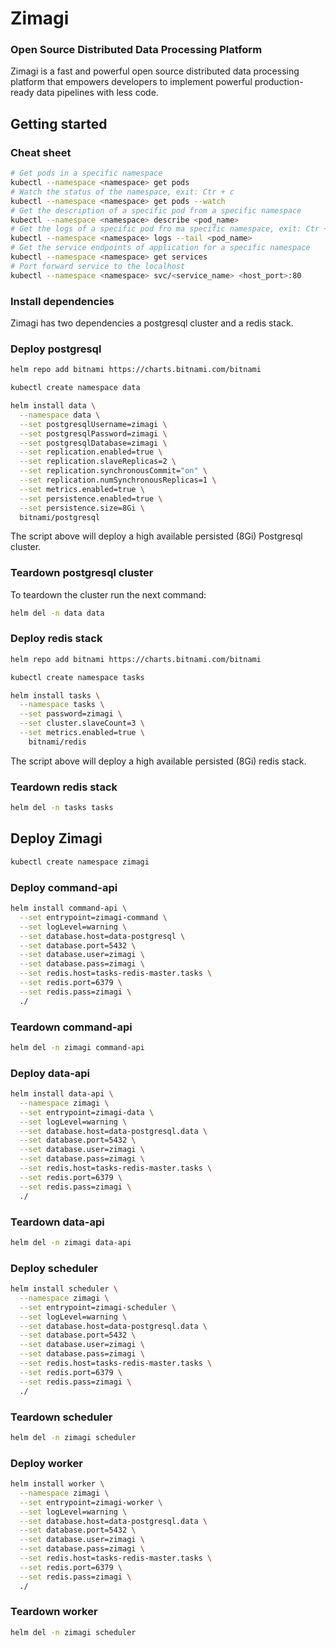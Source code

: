 # Zimagi

### Open Source Distributed Data Processing Platform

Zimagi is a fast and powerful open source distributed data processing platform that empowers developers to implement powerful production-ready data pipelines with less code.

## Getting started

### Cheat sheet
```bash
# Get pods in a specific namespace
kubectl --namespace <namespace> get pods
# Watch the status of the namespace, exit: Ctr + c
kubectl --namespace <namespace> get pods --watch
# Get the description of a specific pod from a specific namespace
kubectl --namespace <namespace> describe <pod_name>
# Get the logs of a specific pod fro ma specific namespace, exit: Ctr + c
kubectl --namespace <namespace> logs --tail <pod_name>
# Get the service endpoints of application for a specific namespace
kubectl --namespace <namespace> get services
# Port forward service to the localhost
kubectl --namespace <namespace> svc/<service_name> <host_port>:80
```

### Install dependencies
Zimagi has two dependencies a postgresql cluster and a redis stack.

### Deploy postgresql

```bash
helm repo add bitnami https://charts.bitnami.com/bitnami

kubectl create namespace data

helm install data \
  --namespace data \
  --set postgresqlUsername=zimagi \
  --set postgresqlPassword=zimagi \
  --set postgresqlDatabase=zimagi \
  --set replication.enabled=true \
  --set replication.slaveReplicas=2 \
  --set replication.synchronousCommit="on" \
  --set replication.numSynchronousReplicas=1 \
  --set metrics.enabled=true \
  --set persistence.enabled=true \
  --set persistence.size=8Gi \
  bitnami/postgresql
```
The script above will deploy a high available persisted (8Gi) Postgresql cluster.

### Teardown postgresql cluster
To teardown the cluster run the next command:
```bash
helm del -n data data
```

### Deploy redis stack
```bash
helm repo add bitnami https://charts.bitnami.com/bitnami

kubectl create namespace tasks

helm install tasks \
  --namespace tasks \
  --set password=zimagi \
  --set cluster.slaveCount=3 \
  --set metrics.enabled=true \
    bitnami/redis
```
The script above will deploy a high available persisted (8Gi) redis stack.

### Teardown redis stack
```bash
helm del -n tasks tasks
```

## Deploy Zimagi
```bash
kubectl create namespace zimagi
```

### Deploy command-api
```bash
helm install command-api \
  --set entrypoint=zimagi-command \
  --set logLevel=warning \
  --set database.host=data-postgresql \
  --set database.port=5432 \
  --set database.user=zimagi \
  --set database.pass=zimagi \
  --set redis.host=tasks-redis-master.tasks \
  --set redis.port=6379 \
  --set redis.pass=zimagi \
  ./
```

### Teardown command-api
```bash
helm del -n zimagi command-api
```

### Deploy data-api
```bash
helm install data-api \
  --namespace zimagi \
  --set entrypoint=zimagi-data \
  --set logLevel=warning \
  --set database.host=data-postgresql.data \
  --set database.port=5432 \
  --set database.user=zimagi \
  --set database.pass=zimagi \
  --set redis.host=tasks-redis-master.tasks \
  --set redis.port=6379 \
  --set redis.pass=zimagi \
  ./
```

### Teardown data-api
```bash
helm del -n zimagi data-api
```

### Deploy scheduler
```bash
helm install scheduler \
  --namespace zimagi \
  --set entrypoint=zimagi-scheduler \
  --set logLevel=warning \
  --set database.host=data-postgresql.data \
  --set database.port=5432 \
  --set database.user=zimagi \
  --set database.pass=zimagi \
  --set redis.host=tasks-redis-master.tasks \
  --set redis.port=6379 \
  --set redis.pass=zimagi \
  ./
```

### Teardown scheduler
```bash
helm del -n zimagi scheduler
```

### Deploy worker
```bash
helm install worker \
  --namespace zimagi \
  --set entrypoint=zimagi-worker \
  --set logLevel=warning \
  --set database.host=data-postgresql.data \
  --set database.port=5432 \
  --set database.user=zimagi \
  --set database.pass=zimagi \
  --set redis.host=tasks-redis-master.tasks \
  --set redis.port=6379 \
  --set redis.pass=zimagi \
  ./
```

### Teardown worker
```bash
helm del -n zimagi scheduler
```
